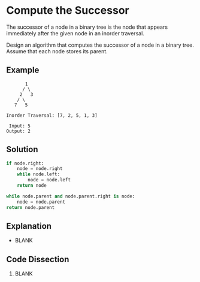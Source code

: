 # Compute the Successor
The successor of a node in a binary tree is the node that appears immediately after the given node in an inorder traversal.

Design an algorithm that computes the successor of a node in a binary tree. Assume that each node stores its parent.

## Example
```
       1
      / \
     2   3
    / \
   7   5

Inorder Traversal: [7, 2, 5, 1, 3]

 Input: 5
Output: 2
```

## Solution
```python
if node.right:
    node = node.right
    while node.left:
        node = node.left
    return node

while node.parent and node.parent.right is node:
    node = node.parent
return node.parent
```

## Explanation
* BLANK

## Code Dissection
1. BLANK